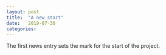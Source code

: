 ```yaml
---
layout: post
title:  "A new start"
date:   2019-07-30
categories:
---
```

The first news entry sets the mark for the start of the project.